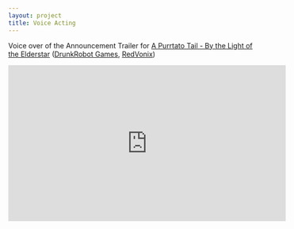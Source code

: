 ```yaml
---
layout: project
title: Voice Acting
---
```


Voice over of the Announcement Trailer for [A Purrtato Tail - By the Light of the Elderstar](https://twitter.com/PurrtatoTail)
([DrunkRobot Games](https://twitter.com/DrunkRobotGames), [RedVonix](https://twitter.com/RedVonix))

<iframe width="560" height="315" src="https://www.youtube.com/embed/67-0QfbQ8tI?rel=0" frameborder="0" allow="autoplay; encrypted-media" allowfullscreen></iframe>

